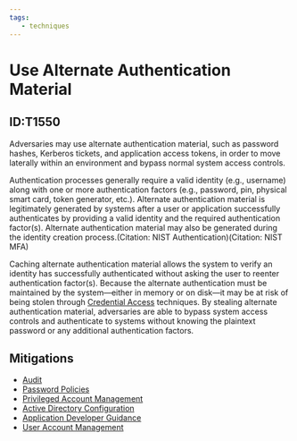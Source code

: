 ```yaml
---
tags:
   - techniques
---
```

# Use Alternate Authentication Material
## ID:T1550
Adversaries may use alternate authentication material, such as password hashes, Kerberos tickets, and application access tokens, in order to move laterally within an environment and bypass normal system access controls. 

Authentication processes generally require a valid identity (e.g., username) along with one or more authentication factors (e.g., password, pin, physical smart card, token generator, etc.). Alternate authentication material is legitimately generated by systems after a user or application successfully authenticates by providing a valid identity and the required authentication factor(s). Alternate authentication material may also be generated during the identity creation process.(Citation: NIST Authentication)(Citation: NIST MFA)

Caching alternate authentication material allows the system to verify an identity has successfully authenticated without asking the user to reenter authentication factor(s). Because the alternate authentication must be maintained by the system—either in memory or on disk—it may be at risk of being stolen through [Credential Access](/mitre/tactics/TA0006) techniques. By stealing alternate authentication material, adversaries are able to bypass system access controls and authenticate to systems without knowing the plaintext password or any additional authentication factors.

## Mitigations
* [Audit](mitigations/M1047)
* [Password Policies](mitigations/M1027)
* [Privileged Account Management](mitigations/M1026)
* [Active Directory Configuration](mitigations/M1015)
* [Application Developer Guidance](mitigations/M1013)
* [User Account Management](mitigations/M1018)
